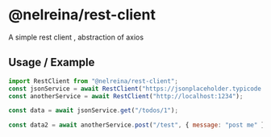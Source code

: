 # @nelreina/rest-client

A simple rest client , abstraction of axios

## Usage / Example

```javascript
import RestClient from "@nelreina/rest-client";
const jsonService = await RestClient("https://jsonplaceholder.typicode.com");
const anotherService = await RestClient("http://localhost:1234");

const data = await jsonService.get("/todos/1");

const data2 = await anotherService.post("/test", { message: "post me" });
```
